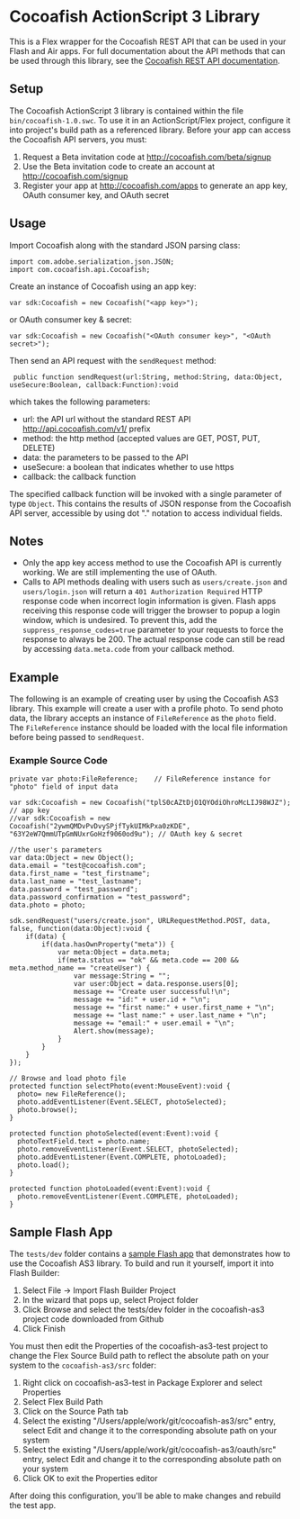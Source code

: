 # Cocoafish ActionScript 3 Library

This is a Flex wrapper for the Cocoafish REST API that can be used in your Flash and Air apps. For full documentation about the API methods that can be used through this library, see the [Cocoafish REST API documentation](http://cocoafish.com/docs/rest).

## Setup

The Cocoafish ActionScript 3 library is contained within the file `bin/cocoafish-1.0.swc`. To use it in an ActionScript/Flex project, configure it into project's build path as a referenced library. Before your app can access the Cocoafish API servers, you must:

1. Request a Beta invitation code at http://cocoafish.com/beta/signup
2. Use the Beta invitation code to create an account at http://cocoafish.com/signup
3. Register your app at http://cocoafish.com/apps to generate an app key, OAuth consumer key, and OAuth secret

## Usage

Import Cocoafish along with the standard JSON parsing class:

    import com.adobe.serialization.json.JSON;
    import com.cocoafish.api.Cocoafish;

Create an instance of Cocoafish using an app key:

    var sdk:Cocoafish = new Cocoafish("<app key>");

or OAuth consumer key & secret:
    
    var sdk:Cocoafish = new Cocoafish("<OAuth consumer key>", "<OAuth secret>");

Then send an API request with the `sendRequest` method:

     public function sendRequest(url:String, method:String, data:Object, useSecure:Boolean, callback:Function):void

which takes the following parameters:  

* url: the API url without the standard REST API http://api.cocoafish.com/v1/ prefix  
* method: the http method (accepted values are GET, POST, PUT, DELETE)  
* data: the parameters to be passed to the API  
* useSecure: a boolean that indicates whether to use https  
* callback: the callback function

The specified callback function will be invoked with a single parameter of type `Object`. This contains the results of JSON response from the Cocoafish API server, accessible by using dot "." notation to access individual fields.

## Notes

* Only the app key access method to use the Cocoafish API is currently working. We are still implementing the use of OAuth.
* Calls to API methods dealing with users such as `users/create.json` and `users/login.json` will return a `401 Authorization Required` HTTP response code when incorrect login information is given. Flash apps receiving this response code will trigger the browser to popup a login window, which is undesired. To prevent this, add the `suppress_response_codes=true` parameter to your requests to force the response to always be 200. The actual response code can still be read by accessing `data.meta.code` from your callback method.

## Example

The following is an example of creating user by using the Cocoafish AS3 library. This example will create a user with a profile photo. To send photo data, the library accepts an instance of `FileReference` as the `photo` field. The `FileReference` instance should be loaded with the local file information before being passed to `sendRequest`.

### Example Source Code

    private var photo:FileReference;	// FileReference instance for "photo" field of input data
    
    var sdk:Cocoafish = new Cocoafish("tplS0cAZtDjO1QYOdiOhroMcLIJ98WJZ"); // app key
    //var sdk:Cocoafish = new Cocoafish("2ywmQMDvPvDvySPjfTykUIMkPxa0zKDE", "63Y2eW7QmmUTpGmNUxrGoHzf9060od9u"); // OAuth key & secret
	
    //the user's parameters
    var data:Object = new Object();
    data.email = "test@cocoafish.com";
    data.first_name = "test_firstname";
    data.last_name = "test_lastname";
    data.password = "test_password";
    data.password_confirmation = "test_password";
    data.photo = photo;
				
    sdk.sendRequest("users/create.json", URLRequestMethod.POST, data, false, function(data:Object):void {
		if(data) {
			if(data.hasOwnProperty("meta")) {
				var meta:Object = data.meta;
				if(meta.status == "ok" && meta.code == 200 && meta.method_name == "createUser") {
					var message:String = "";
					var user:Object = data.response.users[0];
					message += "Create user successful!\n";
					message += "id:" + user.id + "\n";
					message += "first name:" + user.first_name + "\n";
					message += "last name:" + user.last_name + "\n";
					message += "email:" + user.email + "\n";
					Alert.show(message);
				}
			}
		}
    });
	
    // Browse and load photo file
    protected function selectPhoto(event:MouseEvent):void {
      photo= new FileReference();
      photo.addEventListener(Event.SELECT, photoSelected);
      photo.browse();
    }
			
    protected function photoSelected(event:Event):void {
      photoTextField.text = photo.name;
      photo.removeEventListener(Event.SELECT, photoSelected);
      photo.addEventListener(Event.COMPLETE, photoLoaded);
      photo.load();
    }
			
    protected function photoLoaded(event:Event):void {
      photo.removeEventListener(Event.COMPLETE, photoLoaded);
    }
    
## Sample Flash App

The `tests/dev` folder contains a [sample Flash app](https://github.com/cocoafish/cocoafish-as3/tree/master/tests/dev) that demonstrates how to use the Cocoafish AS3 library. To build and run it yourself, import it into Flash Builder:

1. Select File -> Import Flash Builder Project
2. In the wizard that pops up, select Project folder
3. Click Browse and select the tests/dev folder in the cocoafish-as3 project code downloaded from Github
4. Click Finish

You must then edit the Properties of the cocoafish-as3-test project to change the Flex Source Build path to reflect the absolute path on your system to the `cocoafish-as3/src` folder:

1. Right click on cocoafish-as3-test in Package Explorer and select Properties
2. Select Flex Build Path
3. Click on the Source Path tab
4. Select the existing "/Users/apple/work/git/cocoafish-as3/src" entry, select Edit and change it to the corresponding absolute path on your system
5. Select the existing "/Users/apple/work/git/cocoafish-as3/oauth/src" entry, select Edit and change it to the corresponding absolute path on your system
6. Click OK to exit the Properties editor

After doing this configuration, you'll be able to make changes and rebuild the test app.